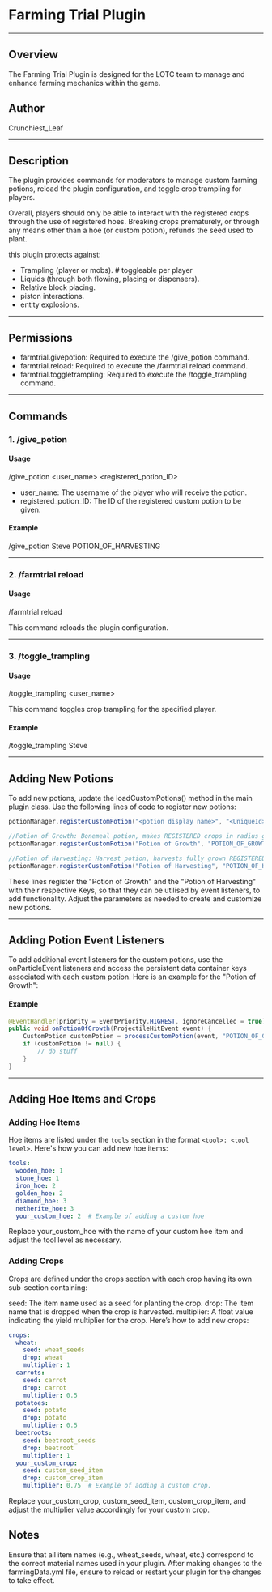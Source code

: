 # Farming Trial Plugin

---

## Overview

The Farming Trial Plugin is designed for the LOTC team to manage and 
enhance farming mechanics within the game.

## Author

Crunchiest_Leaf

---

## Description

The plugin provides commands for moderators to manage custom farming potions, 
reload the plugin configuration, and toggle crop trampling for players.

Overall, players should only be able to interact with the registered crops
through the use of registered hoes. Breaking crops prematurely, or through 
any means other than a hoe (or custom potion), refunds the seed used to plant.


this plugin protects against:
- Trampling (player or mobs). # toggleable per player
- Liquids (through both flowing, placing or dispensers).
- Relative block placing.
- piston interactions.
- entity explosions.

---

## Permissions

- farmtrial.givepotion: Required to execute the /give_potion command.
- farmtrial.reload: Required to execute the /farmtrial reload command.
- farmtrial.toggletrampling: Required to execute the /toggle_trampling command.

---

## Commands

### 1. /give_potion

#### Usage

/give_potion <user_name> <registered_potion_ID>

- user_name: The username of the player who will receive the potion.
- registered_potion_ID: The ID of the registered custom potion to be given.

#### Example

/give_potion Steve POTION_OF_HARVESTING

---

### 2. /farmtrial reload

#### Usage

/farmtrial reload

This command reloads the plugin configuration.

---

### 3. /toggle_trampling

#### Usage

/toggle_trampling <user_name>

This command toggles crop trampling for the specified player.

#### Example

/toggle_trampling Steve

---

## Adding New Potions

To add new potions, update the loadCustomPotions() method in the main plugin class. 
Use the following lines of code to register new potions:

```java
potionManager.registerCustomPotion("<potion display name>", "<UniqueId>", <isSplashPotion?>, <effect block radius>);

//Potion of Growth: Bonemeal potion, makes REGISTERED crops in radius grow to full.
potionManager.registerCustomPotion("Potion of Growth", "POTION_OF_GROWTH", true, 2); 

//Potion of Harvesting: Harvest potion, harvests fully grown REGISTERED crops in radius.
potionManager.registerCustomPotion("Potion of Harvesting", "POTION_OF_HARVESTING", true, 2);
```

These lines register the "Potion of Growth" and the "Potion of Harvesting" with their respective Keys,
so that they can be utilised by event listeners, to add functionality. 
Adjust the parameters as needed to create and customize new potions.

---

## Adding Potion Event Listeners

To add additional event listeners for the custom potions, use the onParticleEvent listeners and access the 
persistent data container keys associated with each custom potion. 
Here is an example for the "Potion of Growth":

#### Example

```java
@EventHandler(priority = EventPriority.HIGHEST, ignoreCancelled = true)
public void onPotionOfGrowth(ProjectileHitEvent event) {
    CustomPotion customPotion = processCustomPotion(event, "POTION_OF_GROWTH");
    if (customPotion != null) {
        // do stuff
    }
}
```

---

## Adding Hoe Items and Crops

### Adding Hoe Items

Hoe items are listed under the `tools` section in the format `<tool>: <tool level>`. 
Here's how you can add new hoe items:

```yaml
tools:
  wooden_hoe: 1
  stone_hoe: 1
  iron_hoe: 2
  golden_hoe: 2
  diamond_hoe: 3
  netherite_hoe: 3
  your_custom_hoe: 2  # Example of adding a custom hoe
```

Replace your_custom_hoe with the name of your custom hoe item and adjust the tool level as necessary.

### Adding Crops
Crops are defined under the crops section with each crop having its own sub-section containing:

seed: The item name used as a seed for planting the crop.
drop: The item name that is dropped when the crop is harvested.
multiplier: A float value indicating the yield multiplier for the crop.
Here’s how to add new crops:

```yaml
crops:
  wheat:
    seed: wheat_seeds
    drop: wheat
    multiplier: 1
  carrots:
    seed: carrot
    drop: carrot
    multiplier: 0.5
  potatoes:
    seed: potato
    drop: potato
    multiplier: 0.5
  beetroots:
    seed: beetroot_seeds
    drop: beetroot
    multiplier: 1
  your_custom_crop:
    seed: custom_seed_item
    drop: custom_crop_item
    multiplier: 0.75  # Example of adding a custom crop.
```
Replace your_custom_crop, custom_seed_item, custom_crop_item, and adjust the multiplier value accordingly for your custom crop.

## Notes
Ensure that all item names (e.g., wheat_seeds, wheat, etc.) correspond to the correct material names used in your plugin.
After making changes to the farmingData.yml file, ensure to reload or restart your plugin for the changes to take effect.